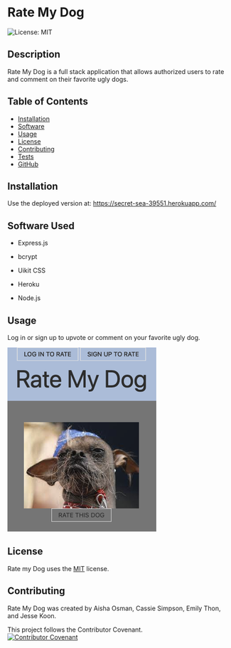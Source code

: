 # Rate My Dog
  ![License: MIT](https://img.shields.io/badge/License-MIT-yellow.svg)
  ## Description
  Rate My Dog is a full stack application that allows authorized users to rate and comment on their favorite ugly dogs.

  
  ## Table of Contents
  * [Installation](#installation)
  * [Software](#software)
  * [Usage](#usage)
  * [License](#license)
  * [Contributing](#contributing)
  * [Tests](#tests)
  * [GitHub](#github)


  ## Installation
  Use the deployed version at: https://secret-sea-39551.herokuapp.com/

  ## Software Used
  * Express.js

  * bcrypt

  * Uikit CSS

  * Heroku

  * Node.js

  ## Usage
  Log in or sign up to upvote or comment on your favorite ugly dog.

  ![Screenshot of Application](screenshot.png)

  ## License
    
  Rate my Dog uses the [MIT](https://opensource.org/licenses/MIT) license.

  ## Contributing
  Rate My Dog was created by Aisha Osman, Cassie Simpson, Emily Thon, and Jesse Koon.

  This project follows the Contributor Covenant.  
  [![Contributor Covenant](https://img.shields.io/badge/Contributor%20Covenant-2.1-4baaaa.svg)](code_of_conduct.md)
